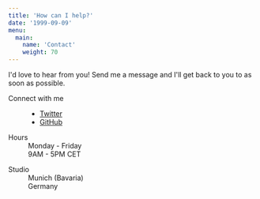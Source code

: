 ```yaml
---
title: 'How can I help?'
date: '1999-09-09'
menu:
  main:
    name: 'Contact'
    weight: 70
---
```


I'd love to hear from you! Send me a message and I'll get back to you to
as soon as possible.

<div class="d-flex justify-content-between mt-5">
  <dl>
    <dt>Connect with me</dt>
    <dd>
      <ul class="list-unstyled">
        <li class="mb-2">
          <a href="https://twitter.com/geerteltink" aria-label="Twitter">
            Twitter
          </a>
        </li>
        <li class="mb-2">
          <a href="https://github.com/geerteltink" aria-label="GitHub">
            GitHub
          </a>
        </li>
      </ul>
    </dd>
  </dl>
  <dl>
    <dt>Hours</dt>
    <dd>
      Monday - Friday<br />
      9AM - 5PM CET
    </dd>
  </dl>
  <dl>
    <dt>Studio</dt>
    <dd>
      Munich (Bavaria)<br />
      Germany
    </dd>
  </dl>
</div>
